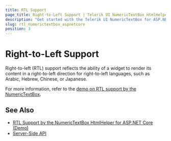```yaml
---
title: RTL Support
page_title: Right-to-Left Support | Telerik UI NumericTextBox HtmlHelper for ASP.NET Core
description: "Get started with the Telerik UI NumericTextBox for ASP.NET Core and learn about the RTL supports it provides."
slug: rtl_numerictextbox_aspnetcore
position: 3
---
```


# Right-to-Left Support

Right-to-left (RTL) support reflects the ability of a widget to render its content in a right-to-left direction for right-to-left languages, such as Arabic, Hebrew, Chinese, or Japanese.

For more information, refer to the [demo on RTL support by the NumericTextBox](https://demos.telerik.com/aspnet-core/numerictextbox/right-to-left-support).

## See Also

* [RTL Support by the NumericTextBox HtmlHelper for ASP.NET Core (Demo)](https://demos.telerik.com/aspnet-core/numerictextbox/right-to-left-support)
* [Server-Side API](/api/numerictextbox)
